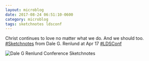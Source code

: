 ```yaml
---
layout: microblog
date: 2017-08-24 06:51:10-0600
category: microblog
tags: sketchnotes ldsconf
---
```

Christ continues to love no matter what we do. And we should too. [#Sketchnotes](/tags/sketchnotes) from Dale G. Renlund at Apr 17 [#LDSConf](/tags/ldsconf)

![Dale G Renlund Conference Sketchnotes](/images/microblog/201708240651.jpg)

